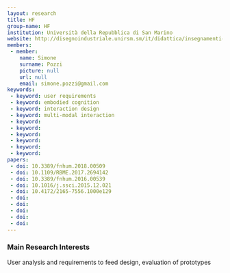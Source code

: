 ```yaml
---
layout: research
title: HF
group-name: HF
institution: Università della Repubblica di San Marino
website: http://disegnoindustriale.unirsm.sm/it/didattica/insegnamenti-docenti/human-factor_87_112.htm
members: 
 - member: 
    name: Simone
    surname: Pozzi
    picture: null
    url: null
    email: simone.pozzi@gmail.com
keywords: 
 - keyword: user requirements
 - keyword: embodied cognition
 - keyword: interaction design
 - keyword: multi-modal interaction
 - keyword: 
 - keyword: 
 - keyword: 
 - keyword: 
 - keyword: 
 - keyword: 
papers: 
 - doi: 10.3389/fnhum.2018.00509
 - doi: 10.1109/RBME.2017.2694142
 - doi: 10.3389/fnhum.2016.00539
 - doi: 10.1016/j.ssci.2015.12.021
 - doi: 10.4172/2165-7556.1000e129
 - doi: 
 - doi: 
 - doi: 
 - doi: 
 - doi: 
---
```



### Main Research Interests
User analysis and requirements to feed design, evaluation of prototypes
